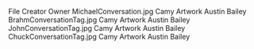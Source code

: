 File                        Creator             Owner
MichaelConversation.jpg     Camy Artwork        Austin Bailey
BrahmConversationTag.jpg    Camy Artwork        Austin Bailey
JohnConversationTag.jpg     Camy Artwork        Austin Bailey
ChuckConversationTag.jpg    Camy Artwork        Austin Bailey